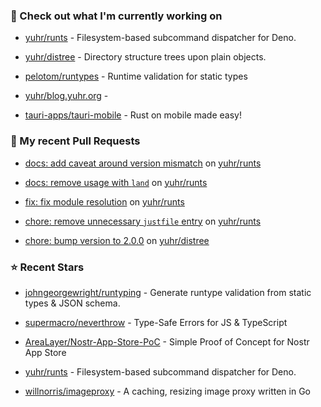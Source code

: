 ### 👷 Check out what I'm currently working on



- [yuhr/runts](https://github.com/yuhr/runts) - Filesystem-based subcommand dispatcher for Deno.

- [yuhr/distree](https://github.com/yuhr/distree) - Directory structure trees upon plain objects.

- [pelotom/runtypes](https://github.com/pelotom/runtypes) - Runtime validation for static types

- [yuhr/blog.yuhr.org](https://github.com/yuhr/blog.yuhr.org) - 

- [tauri-apps/tauri-mobile](https://github.com/tauri-apps/tauri-mobile) - Rust on mobile made easy!

### 🔨 My recent Pull Requests



- [docs: add caveat around version mismatch](https://github.com/yuhr/runts/pull/4) on [yuhr/runts](https://github.com/yuhr/runts)

- [docs: remove usage with `land`](https://github.com/yuhr/runts/pull/3) on [yuhr/runts](https://github.com/yuhr/runts)

- [fix: fix module resolution](https://github.com/yuhr/runts/pull/2) on [yuhr/runts](https://github.com/yuhr/runts)

- [chore: remove unnecessary `justfile` entry](https://github.com/yuhr/runts/pull/1) on [yuhr/runts](https://github.com/yuhr/runts)

- [chore: bump version to 2.0.0](https://github.com/yuhr/distree/pull/5) on [yuhr/distree](https://github.com/yuhr/distree)

### ⭐ Recent Stars



- [johngeorgewright/runtyping](https://github.com/johngeorgewright/runtyping) - Generate runtype validation from static types &amp; JSON schema.

- [supermacro/neverthrow](https://github.com/supermacro/neverthrow) - Type-Safe Errors for JS &amp; TypeScript

- [AreaLayer/Nostr-App-Store-PoC](https://github.com/AreaLayer/Nostr-App-Store-PoC) - Simple  Proof of Concept for Nostr App Store 

- [yuhr/runts](https://github.com/yuhr/runts) - Filesystem-based subcommand dispatcher for Deno.

- [willnorris/imageproxy](https://github.com/willnorris/imageproxy) - A caching, resizing image proxy written in Go